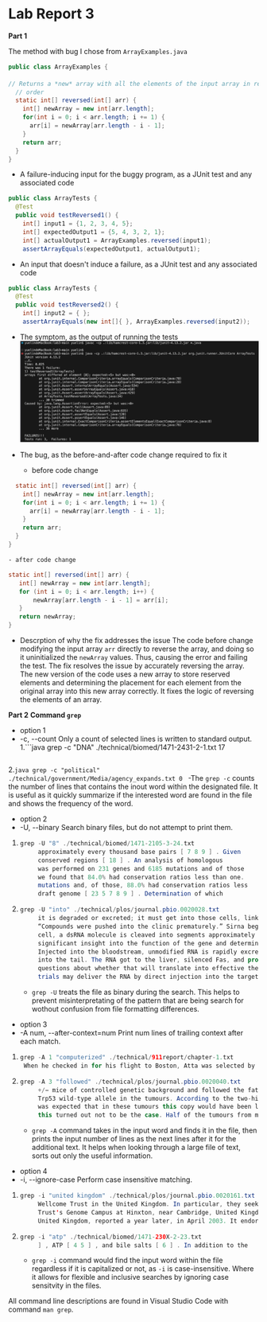 # Lab Report 3

**Part 1**

The method with bug I chose from `ArrayExamples.java`
```java
public class ArrayExamples {

// Returns a *new* array with all the elements of the input array in reversed
  // order
  static int[] reversed(int[] arr) {
    int[] newArray = new int[arr.length];
    for(int i = 0; i < arr.length; i += 1) {
      arr[i] = newArray[arr.length - i - 1];
    }
    return arr;
  }
}
```

* A failure-inducing input for the buggy program, as a JUnit test and any associated code
```java
public class ArrayTests {
  @Test
  public void testReversed1() {
    int[] input1 = {1, 2, 3, 4, 5};
    int[] expectedOutput1 = {5, 4, 3, 2, 1};
    int[] actualOutput1 = ArrayExamples.reversed(input1);
    assertArrayEquals(expectedOutput1, actualOutput1);
```

* An input that doesn't induce a failure, as a JUnit test and any associated code
```java
public class ArrayTests {
  @Test
  public void testReversed2() {
    int[] input2 = { };
    assertArrayEquals(new int[]{ }, ArrayExamples.reversed(input2));
```

* The symptom, as the output of running the tests
![Image](symptom.png)

* The bug, as the before-and-after code change required to fix it
  - before code change
```java
  static int[] reversed(int[] arr) {
    int[] newArray = new int[arr.length];
    for(int i = 0; i < arr.length; i += 1) {
      arr[i] = newArray[arr.length - i - 1];
    }
    return arr;
  }
}
```

  	- after code change
 ```java
 static int[] reversed(int[] arr) {
    int[] newArray = new int[arr.length];
    for (int i = 0; i < arr.length; i++) {
        newArray[arr.length - i - 1] = arr[i];
    }
    return newArray;
}
 ```
* Descrption of why the fix addresses the issue
The code before change modifying the input array `arr` directly to reverse the array, and doing so it uninitialized the `newArray` values. Thus, causing the error and failing the test. The fix resolves the issue by accurately reversing the array. The new version of the code uses a new array to store reserved elements and determining the placement for each element from the original array into this new array correctly. It fixes the logic of reversing the elements of an array.

**Part 2**
**Command `grep`**

* option 1
* -c, --count Only a count of selected lines is written to standard output.
  1.```java
grep -c "DNA" ./technical/biomed/1471-2431-2-1.txt
17
	```
2.```java
grep -c "political" ./technical/government/Media/agency_expands.txt
0
	```
	-The `grep -c` counts the number of lines that contains the inout word within the designated file. It is useful as it quickly summarize if the interested word are found in the file and shows the frequency of the word.

* option 2
* -U, --binary Search binary files, but do not attempt to print them.
1. ```java
   grep -U "8" ./technical/biomed/1471-2105-3-24.txt
        approximately every thousand base pairs [ 7 8 9 ] . Given
        conserved regions [ 18 ] . An analysis of homologous
        was performed on 231 genes and 6185 mutations and of those
        we found that 84.0% had conservation ratios less than one.
        mutations and, of those, 88.0% had conservation ratios less
        draft genome [ 23 5 7 8 9 ] . Determination of which
   ```
2. ```java
   grep -U "into" ./technical/plos/journal.pbio.0020028.txt
        it is degraded or excreted; it must get into those cells, link up with its intracellular
        “Compounds were pushed into the clinic prematurely.” Sirna began as the biotech startup
        cell, a dsRNA molecule is cleaved into segments approximately 22 nucleotides long, called
        significant insight into the function of the gene and determine whether reducing its
        Injected into the bloodstream, unmodified RNA is rapidly excreted by the kidneys or
        into the tail. The RNA got to the liver, silenced Fas, and protected the mice from
        questions about whether that will translate into effective therapy.
        trials may deliver the RNA by direct injection into the target tissue (for a tumor,for
   ```
   - `grep -U` treats the file as binary during the search. This helps to prevent misinterpretating of the pattern that are being search for wothout confusion from file formatting differences. 

* option 3
* -A num, --after-context=num Print num lines of trailing context after each match.
1. ```java
   grep -A 1 "computerized" ./technical/911report/chapter-1.txt
    When he checked in for his flight to Boston, Atta was selected by a computerized prescreening system known as CAPPS (Computer Assisted Passenger Prescreening System), created to identify passengers who should be subject to special security measures. Under security rules in place at the time, the only consequence of Atta's selection by CAPPS was that his checked bags were held off the plane until it was confirmed that he had boarded the aircraft. This did not hinder Atta's plans.
   ```
2. ```java
   grep -A 3 "followed" ./technical/plos/journal.pbio.0020040.txt
        +/− mice of controlled genetic background and followed the fate of the 
        Trp53 wild-type allele in the tumours. According to the two-hit model, it
        was expected that in these tumours this copy would have been lost or inactivated. However,
        this turned out not to be the case. Half of the tumours from mice younger than 18 months
   ```
   - `grep -A` command takes in the input word and finds it in the file, then prints the input number of lines as the next lines after it for the additional text. It helps when looking through a large file of text, sorts out only the useful information.
     
* option 4
* -i, --ignore-case Perform case insensitive matching.
1. ```java
   grep -i "united kingdom" ./technical/plos/journal.pbio.0020161.txt
        Wellcome Trust in the United Kingdom. In particular, they seek the independence and
        Trust's Genome Campus at Hinxton, near Cambridge, United Kingdom. ‘The French and Germans
        United Kingdom, reported a year later, in April 2003. It endorsed the creation of an ERC as
   ```
2. ```java
   grep -i "atp" ./technical/biomed/1471-230X-2-23.txt
        ] , ATP [ 4 5 ] , and bile salts [ 6 ] . In addition to the
   ```
   - `grep -i` command would find the input word within the file regardless if it is capitalized or not, as `-i` is case-insensitive. Where it allows for flexible and inclusive searches by ignoring case sensitvity in the files.

All command line descriptions are found in Visual Studio Code with command `man grep`.
